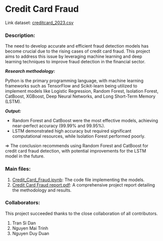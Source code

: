 # Credit Card Fraud

Link dataset: [creditcard_2023.csv](https://www.kaggle.com/datasets/nelgiriyewithana/credit-card-fraud-detection-dataset-2023?fbclid=IwY2xjawGGGstleHRuA2FlbQIxMAABHfgavhedbbdBLyBPNi30EVL0bVIrmI0ZBmeb2CKXJXVrCGX001oLqer8_A_aem_GVYaE8YTTIxOUYD7p8ndfA)

### Description:
The need to develop accurate and efficient fraud detection models has become crucial due to the rising cases of credit card fraud. This project aims to address this issue by leveraging machine learning and deep learning techniques to improve fraud detection in the financial sector.

***Research methodology:***

Python is the primary programming language, with machine learning frameworks such as TensorFlow and Scikit-learn being utilized to implement models like Logistic Regression, Random Forest, Isolation Forest, CatBoost, XGBoost, Deep Neural Networks, and Long Short-Term Memory (LSTM).

***Output:***
- Random Forest and CatBoost were the most effective models, achieving near-perfect accuracy (99.99% and 99.95%).
- LSTM demonstrated high accuracy but required significant computational resources, while Isolation Forest performed poorly.

=> The conclusion recommends using Random Forest and CatBoost for credit card fraud detection, with potential improvements for the LSTM model in the future.

### Main files:
1. [Credit_Card_Fraud.ipynb](https://github.com/ghnp22/Credit-Card-Fraud/blob/main/Credit_Card_Fraud.ipynb): The code file implementing the models.
2. [Credit Card Fraud report.pdf](https://github.com/ghnp22/Credit-Card-Fraud/blob/main/Credit%20Card%20Fraud%20report.pdf): A comprehensive project report detailing the methodology and results.

### Collaborators:
This project succeeded thanks to the close collaboration of all contributors.
1. Tran Si Dan
2. Nguyen Mai Trinh
3. Nguyen Duy Duan



